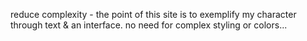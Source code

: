 reduce complexity - the point of this site is to exemplify my character through text & an interface. no need for complex styling or colors...

